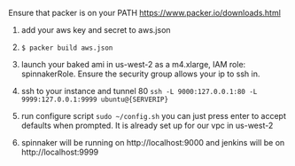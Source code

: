 Ensure that packer is on your PATH https://www.packer.io/downloads.html

1) add your aws key and secret to aws.json

2) `$ packer build aws.json`

3) launch your baked ami in us-west-2 as a m4.xlarge, IAM role: spinnakerRole. Ensure the security group allows your ip to ssh in.

4) ssh to your instance and tunnel 80 `ssh -L 9000:127.0.0.1:80 -L 9999:127.0.0.1:9999 ubuntu@{SERVERIP}`

5) run configure script `sudo ~/config.sh` you can just press enter to accept defaults when prompted. It is already set up for our vpc in us-west-2

6) spinnaker will be running on http://localhost:9000 and jenkins will be on http://localhost:9999